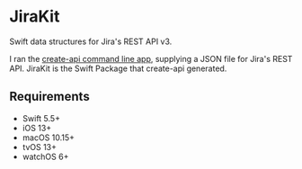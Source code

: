 # JiraKit

Swift data structures for Jira's REST API v3.

I ran the [create-api command line app](https://github.com/CreateAPI/CreateAPI), supplying a JSON file for Jira's REST API. JiraKit is the Swift Package that create-api generated.

## Requirements

* Swift 5.5+
* iOS 13+
* macOS 10.15+
* tvOS 13+
* watchOS 6+
